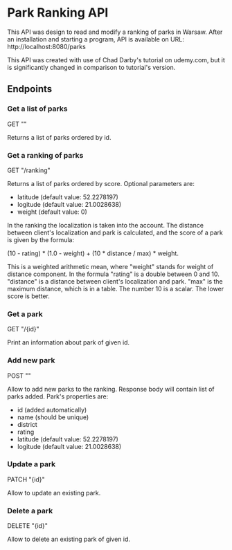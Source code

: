 # Park Ranking API #

This API was design to read and modify a ranking of parks in Warsaw. After an installation and starting a program, API is available on URL: http://localhost:8080/parks

This API was created with use of Chad Darby's tutorial on udemy.com, but it is significantly changed in comparison to tutorial's version. 

## Endpoints ##

### Get a list of parks ###

GET ""

Returns a list of parks ordered by id.

### Get a ranking of parks ###

GET "/ranking"

Returns a list of parks ordered by score. Optional parameters are:

- latitude (default value: 52.2278197)
- logitude (default value: 21.0028638)
- weight (default value: 0)

In the ranking the localization is taken into the account. The distance between client's localization and park is calculated, and the score of a park is given by the formula:

(10 - rating) * (1.0 - weight) + (10 * distance / max) * weight.

This is a weighted arithmetic mean, where "weight" stands for weight of distance component. In the formula "rating" is a double between 0 and 10. "distance" is a distance between client's localization and park. 
"max" is the maximum distance, which is in a table. The number 10 is a scalar. The lower score is better.

### Get a park ###

GET "/{id}"

Print an information about park of given id.


### Add new park ###

POST ""

Allow to add new parks to the ranking. Response body will contain list of parks added. Park's properties are:

- id (added automatically)
- name (should be unique)
- district
- rating
- latitude (default value: 52.2278197)
- logitude (default value: 21.0028638)

### Update a park ###

PATCH "{id}"

Allow to update an existing park.

### Delete a park ###

DELETE "{id}"

Allow to delete an existing park of given id.
